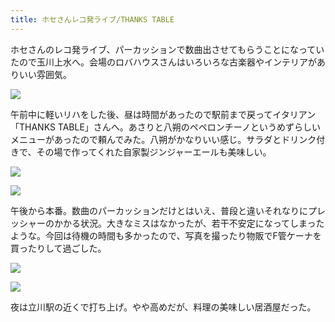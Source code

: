 ```yaml
---
title: ホセさんレコ発ライブ/THANKS TABLE
---
```


ホセさんのレコ発ライブ、パーカッションで数曲出させてもらうことになっていたので玉川上水へ。会場のロバハウスさんはいろいろな古楽器やインテリアがありいい雰囲気。

![](https://photos.old.apkas.net/medium/202404/20240421-114154.webp)

午前中に軽いリハをした後、昼は時間があったので駅前まで戻ってイタリアン「THANKS TABLE」さんへ。あさりと八朔のペペロンチーノというめずらしいメニューがあったので頼んでみた。八朔がかなりいい感じ。サラダとドリンク付きで、その場で作ってくれた自家製ジンジャーエールも美味しい。

![](https://photos.old.apkas.net/medium/202404/20240421-122022.webp)

![](https://photos.old.apkas.net/medium/202404/20240421-124249.webp)

午後から本番。数曲のパーカッションだけとはいえ、普段と違いそれなりにプレッシャーのかかる状況。大きなミスはなかったが、若干不安定になってしまったような。今回は待機の時間も多かったので、写真を撮ったり物販でF管ケーナを買ったりして過ごした。

![](https://photos.old.apkas.net/medium/202404/20240421-140648.webp)

![](https://photos.old.apkas.net/medium/202404/20240421-141141.webp)

夜は立川駅の近くで打ち上げ。やや高めだが、料理の美味しい居酒屋だった。
